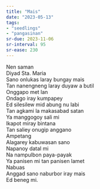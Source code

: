 ```yaml
---
title: "Mais"
date: "2023-05-13"
tags:
- "seedlings"
- "pangasinan"
sr-due: 2023-11-06
sr-interval: 95
sr-ease: 230
---
```


Nen saman  
Diyad Sta. Maria  
Sano onlukas laray bungay mais  
Tan nanengneng laray duyaw a butil  
Onggapo met lan  
Ondago iray kumpapey  
Ed silesilew mid abung nu labi  
Tan agkami la makasabad satan  
Ya manggogoy sali mi  
Ikapot miray bintana  
Tan saliey onugip anggano  
Ampetang  
Alagarey kabuwasan sano  
Napanoy datal mi  
Na nampulbon paya-payak  
Ya panisen mi tan panisen lamet  
Nabuas  
Anggad sano naburbor iray mais  
Ed beneg mi.  